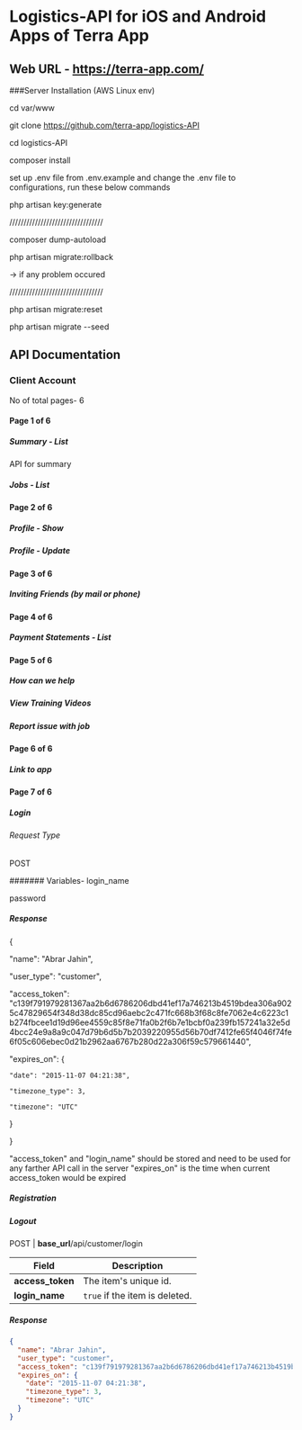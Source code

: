 # Logistics-API for iOS and Android Apps of Terra App

## Web URL - https://terra-app.com/

###Server Installation (AWS Linux env)

cd var/www

git clone https://github.com/terra-app/logistics-API

cd logistics-API

composer install

set up .env file from .env.example and change the .env file to configurations,
run these below commands

php artisan key:generate

/////////////////////////////////

composer dump-autoload

php artisan migrate:rollback

-> if any problem occured

/////////////////////////////////

php artisan migrate:reset

php artisan migrate --seed

## API Documentation

### Client Account

No of total pages- 6

#### Page 1 of 6

##### Summary - List
API for summary

##### Jobs - List

#### Page 2 of 6

##### Profile - Show

##### Profile - Update

#### Page 3 of 6

##### Inviting Friends (by mail or phone)

#### Page 4 of 6

##### Payment Statements - List

#### Page 5 of 6

##### How can we help

##### View Training Videos

##### Report issue with job

#### Page 6 of 6

##### Link to app

#### Page 7 of 6

##### Login

###### Request Type
POST

####### Variables-
login_name

password

##### Response

{

  "name": "Abrar Jahin",

  "user_type": "customer",

  "access_token": "c139f791979281367aa2b6d6786206dbd41ef17a746213b4519bdea306a9025c47829654f348d38dc85cd96aebc2c471fc668b3f68c8fe7062e4c6223c1b274fbcee1d19d96ee4559c85f8e71fa0b2f6b7e1bcbf0a239fb157241a32e5d4bcc24e9a8a9c047d79b6d5b7b2039220955d56b70df7412fe65f4046f74fe6f05c606ebec0d21b2962aa6767b280d22a306f59c579661440",

  "expires_on": {

    "date": "2015-11-07 04:21:38",

    "timezone_type": 3,

    "timezone": "UTC"

  }

}

"access_token" and "login_name" should be stored and need to be used for any farther API call in the server
"expires_on" is the time when current access_token would be expired

##### Registration



##### Logout

POST | **base_url**/api/customer/login

Field | Description
------|------------
**access_token** | The item's unique id.
**login_name** | `true` if the item is deleted.

##### Response

```json
{
  "name": "Abrar Jahin",
  "user_type": "customer",
  "access_token": "c139f791979281367aa2b6d6786206dbd41ef17a746213b4519bdea306a9025c47829654f348d38dc85cd96aebc2c471fc668b3f68c8fe7062e4c6223c1b274fbcee1d19d96ee4559c85f8e71fa0b2f6b7e1bcbf0a239fb157241a32e5d4bcc24e9a8a9c047d79b6d5b7b2039220955d56b70df7412fe65f4046f74fe6f05c606ebec0d21b2962aa6767b280d22a306f59c579661440",
  "expires_on": {
    "date": "2015-11-07 04:21:38",
    "timezone_type": 3,
    "timezone": "UTC"
  }
}
```